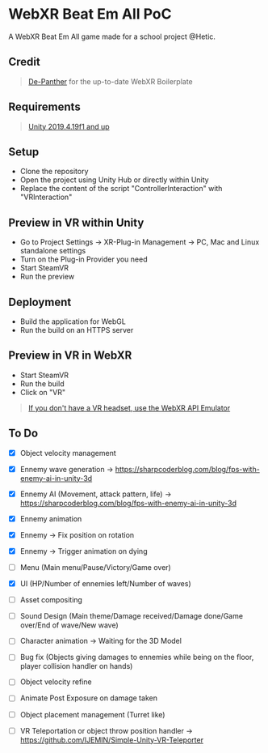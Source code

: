 WebXR Beat Em All PoC
===========

A WebXR Beat Em All game made for a school project @Hetic.

## Credit  

>[De-Panther](https://github.com/De-Panther/unity-webxr-export) for the up-to-date WebXR Boilerplate

## Requirements
>[Unity 2019.4.19f1 and up](https://unity3d.com/fr/unity/qa/lts-releases) 

## Setup
- Clone the repository
- Open the project using Unity Hub or directly within Unity
- Replace the content of the script "ControllerInteraction" with "VRInteraction"

## Preview in VR within Unity
- Go to Project Settings -> XR-Plug-in Management -> PC, Mac and Linux standalone settings
- Turn on the Plug-in Provider you need
- Start SteamVR
- Run the preview

## Deployment
- Build the application for WebGL
- Run the build on an HTTPS server

## Preview in VR in WebXR
- Start SteamVR
- Run the build
- Click on "VR"
>[If you don't have a VR headset, use the WebXR API Emulator](https://chrome.google.com/webstore/detail/webxr-api-emulator/mjddjgeghkdijejnciaefnkjmkafnnje)

## To Do
- [x] Object velocity management
- [x] Ennemy wave generation -> https://sharpcoderblog.com/blog/fps-with-enemy-ai-in-unity-3d
- [x] Ennemy AI (Movement, attack pattern, life) -> https://sharpcoderblog.com/blog/fps-with-enemy-ai-in-unity-3d
- [x] Ennemy animation
- [x] Ennemy -> Fix position on rotation
- [x] Ennemy -> Trigger animation on dying
- [ ] Menu (Main menu/Pause/Victory/Game over)
- [x] UI (HP/Number of ennemies left/Number of waves)
- [ ] Asset compositing
- [ ] Sound Design (Main theme/Damage received/Damage done/Game over/End of wave/New wave)
- [ ] Character animation -> Waiting for the 3D Model
- [ ] Bug fix (Objects giving damages to ennemies while being on the floor, player collision handler on hands)
- [ ] Object velocity refine
- [ ] Animate Post Exposure on damage taken
- [ ] Object placement management (Turret like)
- [ ] VR Teleportation or object throw position handler -> https://github.com/IJEMIN/Simple-Unity-VR-Teleporter










